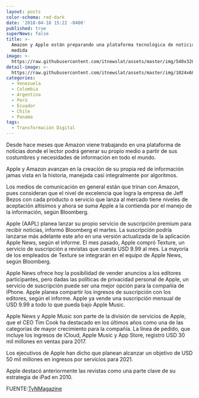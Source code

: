 ```yaml
---
layout: posts
color-schema: red-dark
date: '2018-04-18 15:22 -0400'
published: true
superNews: false
title: >-
  Amazon y Apple están preparando una plataforma tecnológica de noticias a
  medida
image: >-
  https://raw.githubusercontent.com/itnewslat/assets/master/img/540x320/RIP-p.jpg
detail-image: >-
  https://raw.githubusercontent.com/itnewslat/assets/master/img/1024x680/RIP-g.jpg
categories:
  - Venezuela
  - Colombia
  - Argentina
  - Perú
  - Ecuador
  - Chile
  - Panama
tags:
  - Transformación Digital
---
```

Desde hace meses que Amazon viene trabajando en una plataforma de noticias donde el lector podrá generar su propio medio a partir de sus costumbres y necesidades de información en todo el mundo.

Apple y Amazon avanzan en la creación de su propia red de información jamas vista en la historia, manejada casi integralmente por algoritmos.

Los medios de comunicación en general están que trinan con Amazon, pues consideran que el nivel de excelencia que logra la empresa de Jeff Bezos con cada producto o servicio que lanza al mercado tiene niveles de aceptación altísimos y ahora se suma Apple a la contienda por el manejo de la información, según Bloomberg.

Apple (AAPL) planea lanzar su propio servicio de suscripción premium para recibir noticias, informó Bloomberg el martes. La suscripción podría lanzarse más adelante este año en una versión actualizada de la aplicación Apple News, según el informe. El mes pasado, Apple compró Texture, un servicio de suscripción a revistas que cuesta USD 9.99 al mes. La mayoría de los empleados de Texture se integrarán en el equipo de Apple News, según Bloomberg.

Apple News ofrece hoy la posibilidad de vender anuncios a los editores participantes, pero dadas las políticas de privacidad personal de Apple, un servicio de suscripción puede ser una mejor opción para la compañía de iPhone. Apple planea compartir los ingresos de suscripción con los editores, según el informe. Apple ya vende una suscripción mensual de USD 9.99 a todo lo que pueda bajo Apple Music.

Apple News y Apple Music son parte de la división de servicios de Apple, que el CEO Tim Cook ha destacado en los últimos años como una de las categorías de mayor crecimiento para la compañía. La línea de pedido, que incluye los ingresos de iCloud, Apple Music y App Store, registró USD 30 mil millones en ventas para 2017.

Los ejecutivos de Apple han dicho que planean alcanzar un objetivo de USD 50 mil millones en ingresos por servicios para 2021.

Apple destacó anteriormente las revistas como una parte clave de su estrategia de iPad en 2010.

FUENTE:[TyNMagazine](http://www.tynmagazine.com/amazon-y-apple-estan-preparando-una-plataforma-tecnologica-de-noticias-a-medida/)
